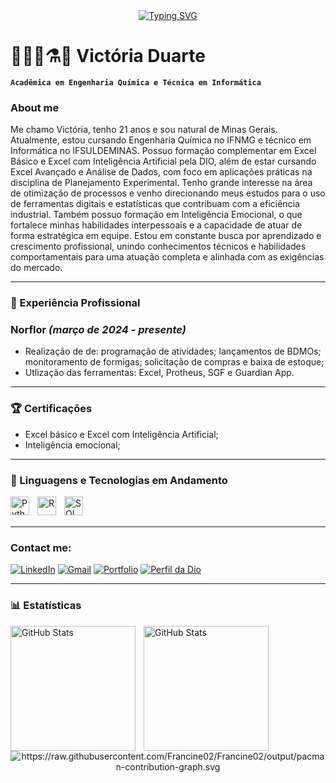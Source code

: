 <div align="center">
  <a href="https://git.io/typing-svg">
    <img src="https://readme-typing-svg.demolab.com?font=Fira+Code&weight=500&size=22&pause=1000&color=FF00F6&center=true&vCenter=true&random=false&width=524&lines=%E2%8A%B9+Welcome+to+my+profile!+%CB%99%E1%B5%95%CB%99+%E2%8A%B9+" alt="Typing SVG">
  </a>
</div>

# 👩🏻‍💻⚗️🔬 Victória Duarte

**`Acadêmica em Engenharia Química e Técnica em Informática`**

### About me

Me chamo Victória, tenho 21 anos e sou natural de Minas Gerais. Atualmente, estou cursando Engenharia Química no IFNMG e técnico em Informática no IFSULDEMINAS. Possuo formação complementar em Excel Básico e Excel com Inteligência Artificial pela DIO, além de estar cursando Excel Avançado e Análise de Dados, com foco em aplicações práticas na disciplina de Planejamento Experimental. Tenho grande interesse na área de otimização de processos e venho direcionando meus estudos para o uso de ferramentas digitais e estatísticas que contribuam com a eficiência industrial. Também possuo formação em Inteligência Emocional, o que fortalece minhas habilidades interpessoais e a capacidade de atuar de forma estratégica em equipe. Estou em constante busca por aprendizado e crescimento profissional, unindo conhecimentos técnicos e habilidades comportamentais para uma atuação completa e alinhada com as exigências do mercado.

---

### 💼 Experiência Profissional

### **Norflor** *(março de 2024 - presente)*  
- Realização de de: programação de atividades; lançamentos de BDMOs; monitoramento de formigas; solicitação de compras e baixa de estoque;
- Utlização das ferramentas: Excel, Protheus, SGF e Guardian App.

---

### 🏆 Certificações
- Excel básico e Excel com Inteligência Artificial;
- Inteligência emocional;

---

### 🤖 Linguagens e Tecnologias em Andamento

<img 
    align="left" 
    alt="Python" 
    title="Python"
    width="30px" 
    style="padding-right: 10px;" 
    src="https://cdn.jsdelivr.net/gh/devicons/devicon@latest/icons/python/python-original.svg" 
/>

<img 
    align="left" 
      alt="R" 
    title="R"
    width="30px" 
    style="padding-right: 10px;" 
    src="https://cdn.jsdelivr.net/gh/devicons/devicon@latest/icons/r/r-plain.svg" 
/>          

<img 
  align="left" 
  alt="SQL" 
  title="SQL"
  width="30px" 
  style="padding-right: 10px;" 
  src="https://cdn.jsdelivr.net/gh/devicons/devicon@latest/icons/azuresqldatabase/azuresqldatabase-original.svg" />
                    
<br/>
<br/>

---

### Contact me:
[![LinkedIn](https://img.shields.io/badge/LinkedIn-%230077B5.svg?style=for-the-badge&logo=linkedin&logoColor=white)](https://inkedin.com/in/victóriaduarte)  [![Gmail](https://img.shields.io/badge/Gmail-EB0C0C?style=for-the-badge&logo=Gmail&logoColor=white)](viflor.vd@gmail.com) [![Portfolio](https://img.shields.io/badge/Portfolio-E90A63?style=for-the-badge)](https://vickydwarty34.github.io/) [![Perfil da Dio](https://img.shields.io/badge/meu%20perfil%20da%20dio-be3455?style=for-the-badge)](https://www.dio.me/users/viflor_vd)

---

### 📊 Estatísticas

<p>
  <img 
    align="left" 
    alt="GitHub Stats" 
    height="200" 
    style="padding-right: 10px;" 
    src="https://github-readme-stats.vercel.app/api?username=vickydwarty34&show_icons=true&theme=tokyonight&include_all_commits=true&locale=pt-br" 
  />

<img 
      align="left" 
      alt="GitHub Stats" 
      height="200" 
      src="https://github-readme-stats.vercel.app/api/top-langs/?username=vickydwarty34&theme=tokyonight&layout=compact&custom_title=Tecnologias&langs_count=9" 
  />


<picture align="center">
  <source media="(prefers-color-scheme: dark)" srcset="https://raw.githubusercontent.com/Francine02/Francine02/output/pacman-contribution-graph-dark.svg">
  <source media="(prefers-color-scheme: light)" srcset="https://raw.githubusercontent.com/Francine02/Francine02/output/pacman-contribution-graph.svg">
  <img align="center" alt="https://raw.githubusercontent.com/Francine02/Francine02/output/pacman-contribution-graph.svg">
</picture>
